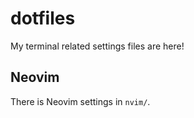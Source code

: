 # dotfiles

My terminal related settings files are here!

## Neovim

There is Neovim settings in `nvim/`.


